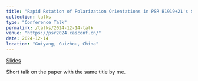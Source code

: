 ```yaml
---
title: "Rapid Rotation of Polarization Orientations in PSR B1919+21's Single Pulses: Implications On Pulsar's Magnetospheric Dynamics"
collection: talks
type: "Conference Talk"
permalink: /talks/2024-12-14-talk
venue: "https://psr2024.casconf.cn/"
date: 2024-12-14
location: "Guiyang, Guizhou, China"
---
```


[Slides](http://DiscoEgg.github.io/files/2024_12_caoshunshun_b1919_magneto.pdf)

Short talk on the paper with the same title by me.
